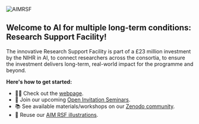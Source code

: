 ![AIMRSF](https://zenodo.org/api/iiif/v2/2034f35d-9fc5-4612-a691-afaba629368e:3d618054-21c6-4c34-bbba-33a058f74435:AIMRSF_logo%20%2B%20text%20Large.png/full/750,/0/default.png)

## Welcome to AI for multiple long-term conditions: Research Support Facility!

The innovative Research Support Facility is part of a £23 million investment by the NIHR in AI, to connect researchers across the consortia, to ensure the investment delivers long-term, real-world impact for the programme and beyond.

**Here's how to get started:**

- 👩‍💻 Check out the [webpage](https://www.turing.ac.uk/research/research-projects/ai-multiple-long-term-conditions-research-support-facility).
- 🍿 Join our upcoming [Open Invitation Seminars](https://www.turing.ac.uk/events/rsf-monthly-seminars).
- 📚 See available materials/workshops on our [Zenodo community](https://zenodo.org/communities/ai-mltc-m/?page=1&size=20).
- :art: Reuse our [AIM RSF illustrations](https://zenodo.org/record/8082554).
